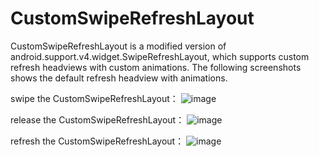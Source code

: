 CustomSwipeRefreshLayout
========================

CustomSwipeRefreshLayout is a modified version of android.support.v4.widget.SwipeRefreshLayout, which supports custom refresh headviews with custom animations. The following screenshots shows the default refresh headview with animations.

swipe the CustomSwipeRefreshLayout：
![image](https://github.com/xyxyLiu/CustomSwipeRefreshLayout/blob/f-layout/website/SwipeRefreshStateScreenShot.png)

release the CustomSwipeRefreshLayout：
![image](https://github.com/xyxyLiu/CustomSwipeRefreshLayout/blob/f-layout/website/ReleaseRefreshStateScreenShot.png)

refresh the CustomSwipeRefreshLayout：
![image](https://github.com/xyxyLiu/CustomSwipeRefreshLayout/blob/f-layout/website/RefreshStateScreenShot.png)
